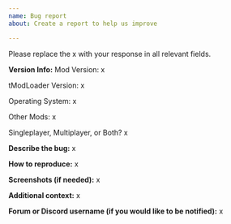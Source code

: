```yaml
---
name: Bug report
about: Create a report to help us improve

---
```


Please replace the x with your response in all relevant fields.

**Version Info:**
Mod Version:
x

tModLoader Version:
x

Operating System:
x

Other Mods:
x

Singleplayer, Multiplayer, or Both?
x

**Describe the bug:**
x

**How to reproduce:**
x

**Screenshots (if needed):**
x

**Additional context:**
x

**Forum or Discord username (if you would like to be notified):**
x
